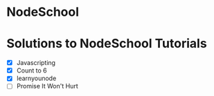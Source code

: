 # NodeSchool
# Solutions to NodeSchool Tutorials
- [x] Javascripting
- [x] Count to 6
- [x] learnyounode
- [ ] Promise It Won't Hurt
